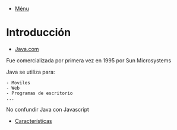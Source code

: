 - [Ménu](../README.md)

# Introducción

- [Java.com](https://www.java.com/es/)

Fue comercializada por primera vez en 1995 por Sun Microsystems

Java se utiliza para:

    - Moviles
    - Web
    - Programas de escritorio
    ...

No confundir Java con Javascript

- [Características](../Caracteristicas/Index.md)